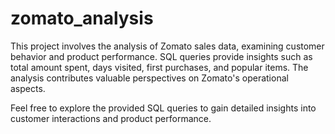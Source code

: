 # zomato_analysis

This project involves the analysis of Zomato sales data, examining customer behavior and product performance. SQL queries provide insights such as total amount spent, days visited, first purchases, and popular items. The analysis contributes valuable perspectives on Zomato's operational aspects.

Feel free to explore the provided SQL queries to gain detailed insights into customer interactions and product performance.
